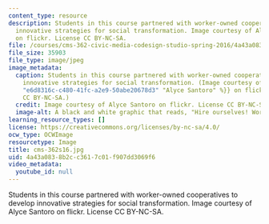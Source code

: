```yaml
---
content_type: resource
description: Students in this course partnered with worker-owned cooperatives to develop
  innovative strategies for social transformation. Image courtesy of Alyce Santoro
  on flickr. License CC BY-NC-SA.
file: /courses/cms-362-civic-media-codesign-studio-spring-2016/4a43a0838b2cc3617c01f907dd3069f6_cms-362s16.jpg
file_size: 35903
file_type: image/jpeg
image_metadata:
  caption: Students in this course partnered with worker-owned cooperatives to develop
    innovative strategies for social transformation. (Image courtesy of {{% resource_link
    "e6d8316c-c480-41fc-a2e9-50abe20678d3" "Alyce Santoro" %}} on flickr. License
    CC BY-NC-SA.)
  credit: Image courtesy of Alyce Santoro on flickr. License CC BY-NC-SA.
  image-alt: A black and white graphic that reads, "Hire ourselves! Worker-owned cooperatives."
learning_resource_types: []
license: https://creativecommons.org/licenses/by-nc-sa/4.0/
ocw_type: OCWImage
resourcetype: Image
title: cms-362s16.jpg
uid: 4a43a083-8b2c-c361-7c01-f907dd3069f6
video_metadata:
  youtube_id: null
---
```

Students in this course partnered with worker-owned cooperatives to develop innovative strategies for social transformation. Image courtesy of Alyce Santoro on flickr. License CC BY-NC-SA.